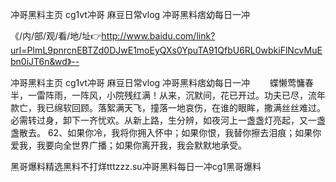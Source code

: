 冲哥黑料主页
cg1vt冲哥
麻豆日常vlog
冲哥黑料痞幼每日一冲


《/内/部/观/看/地/址👉http://www.baidu.com/link?url=PImL9pnrcnEBTZd0DJwE1moEyQXs0YpuTA91QfbU6RL0wbkiFlNcvMuEbn0iJT6n&wd》--

冲哥黑料主页
cg1vt冲哥
麻豆日常vlog
冲哥黑料痞幼每日一冲
　　蝶懒莺慵春半，一雷阵雨，一阵风，小院残红满！从来，沉默间，花已开过。功夫已尽，流年款亡，我已绵软回顾。落絮满天飞，撞落一地哀伤，在谁的眼眸，撒满丝丝难过。必需转过身，卸下一齐忧欢。从新上路，生分辨，如夜河上一盏盏灯亮起，又一盏盏散去。
		62、如果你冷，我将你拥入怀中；如果你恨，我替你擦去泪痕；如果你爱我，我要向全世界广播；如果你离开我，我会默默地承受。





黑哥爆料精选黑料不打烊tttzzz.su冲哥黑料每日一冲cg1黑哥爆料
